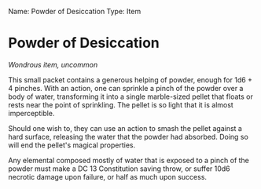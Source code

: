 Name: Powder of Desiccation
Type: Item

# Powder of Desiccation
_Wondrous item, uncommon_

This small packet contains a generous helping of powder, enough for 1d6 + 4 pinches. With an action, one can sprinkle a pinch of the powder over a body of water, transforming it into a single marble-sized pellet that floats or rests near the point of sprinkling. The pellet is so light that it is almost imperceptible.

Should one wish to, they can use an action to smash the pellet against a hard surface, releasing the water that the powder had absorbed. Doing so will end the pellet's magical properties.

Any elemental composed mostly of water that is exposed to a pinch of the powder must make a DC 13 Constitution saving throw, or suffer 10d6 necrotic damage upon failure, or half as much upon success.

